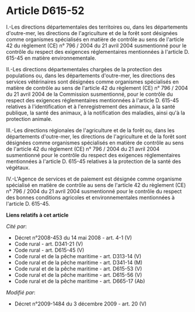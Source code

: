 # Article D615-52

I.-Les directions départementales des territoires ou, dans les départements d'outre-mer, les directions de l'agriculture et
de la forêt sont désignées comme organismes spécialisés en matière de contrôle au sens de l'article 42 du règlement (CE) n°
796 / 2004 du 21 avril 2004 susmentionné pour le contrôle du respect des exigences réglementaires mentionnées à l'article D.
615-45 en matière environnementale. 

II.-Les directions départementales chargées de la protection des populations ou, dans les départements d'outre-mer, les
directions des services vétérinaires sont désignées comme organismes spécialisés en matière de contrôle au sens de l'article
42 du règlement (CE) n° 796 / 2004 du 21 avril 2004 de la Commission susmentionné, pour le contrôle du respect des exigences
réglementaires mentionnées à l'article D. 615-45 relatives à l'identification et à l'enregistrement des animaux, à la santé
publique, la santé des animaux, à la notification des maladies, ainsi qu'à la protection animale. 

III.-Les directions régionales de l'agriculture et de la forêt ou, dans les départements d'outre-mer, les directions de
l'agriculture et de la forêt sont désignées comme organismes spécialisés en matière de contrôle au sens de l'article 42 du
règlement (CE) n° 796 / 2004 du 21 avril 2004 susmentionné pour le contrôle du respect des exigences réglementaires
mentionnées à l'article D. 615-45 relatives à la protection de la santé des végétaux. 

IV.-L'Agence de services et de paiement est désignée comme organisme spécialisé en matière de contrôle au sens de l'article
42 du règlement (CE) n° 796 / 2004 du 21 avril 2004 susmentionné pour le contrôle du respect des bonnes conditions agricoles
et environnementales mentionnées à l'article D. 615-45.

**Liens relatifs à cet article**

_Cité par_:

  - Décret n°2008-453 du 14 mai 2008 - art. 4-1 (V)
  - Code rural - art. D341-21 (V)
  - Code rural - art. D615-45 (V)
  - Code rural et de la pêche maritime - art. D313-14 (V)
  - Code rural et de la pêche maritime - art. D341-14 (M)
  - Code rural et de la pêche maritime - art. D615-53 (V)
  - Code rural et de la pêche maritime - art. D615-56 (V)
  - Code rural et de la pêche maritime - art. D665-17 (Ab)

_Modifié par_:

  - Décret n°2009-1484 du 3 décembre 2009 - art. 20 (V)
